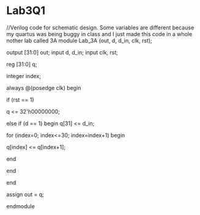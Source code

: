 # Lab3Q1
//Verilog code for schematic design. Some variables are different because my quartus was being buggy in class and I just made this code in a whole nother lab called 3A 
module Lab_3A (out, d, d_in, clk, rst);

output [31:0] out;
input d, d_in;
input clk, rst;

reg [31:0] q;

integer index;

always @(posedge clk) begin

 if (rst == 1)   

 q <= 32'h00000000;

 else if (d == 1) begin
 q[31] <= d_in;

 for (index=0; index<=30; index=index+1) begin

 q[index] <= q[index+1];

end

end

end

assign out = q;

endmodule 
